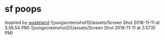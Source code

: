 # sf poops
Inspired by [wasteland](http://mochimachine.org/wasteland/)
![yungscreenshot1](/assets/Screen Shot 2018-11-11 at 3.56.54 PM)
![yungscreenshot2](/assets/Screen Shot 2018-11-11 at 3.57.10 PM)
